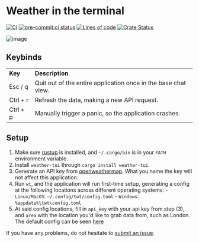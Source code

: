 # Weather in the terminal

[![CI](https://github.com/Xithrius/weather-tui/actions/workflows/ci.yml/badge.svg)](https://github.com/Xithrius/weather-tui/actions/workflows/ci.yml)
[![pre-commit.ci status](https://results.pre-commit.ci/badge/github/Xithrius/weather-tui/main.svg)](https://results.pre-commit.ci/latest/github/Xithrius/weather-tui/main)
[![Lines of code](https://tokei.rs/b1/github/Xithrius/weather-tui?category=code)](https://github.com/Xithrius/weather-tui)
[![Crate Status](https://img.shields.io/crates/v/weather-tui.svg)](https://crates.io/crates/weather-tui)

![image](https://user-images.githubusercontent.com/15021300/188537621-bd22eb66-0239-4af1-a3db-8147423983df.png)

## Keybinds

<table>
<tr>
<td> <b>Key</b>
<td> <b> Description</b>
<tr>
<td> Esc / q
<td> Quit out of the entire application once in the base chat view.
<tr>
<td> Ctrl + r
<td> Refresh the data, making a new API request.
<tr>
<td> Ctrl + p
<td> Manually trigger a panic, so the application crashes.
</table>

## Setup

1. Make sure [rustup](https://www.rust-lang.org/tools/install) is installed, and `~/.cargo/bin` is in your `PATH` environment variable.
2. Install `weather-tui` through `cargo install weather-tui`.
3. Generate an API key from [openweathermap](https://home.openweathermap.org/api_keys). What you name the key will not affect this application.
4. Run `wt`, and the application will run first-time setup, generating a config at the following locations across different operating systems: - `Linux/MacOS`: `~/.config/twt/config.toml` - `Windows`: `%appdata%\twt\config.toml`
5. At said config locations, fill in `api_key` with your api key from step (3), and `area` with the location you'd like to grab data from, such as London. The default config can be seen [here](https://github.com/Xithrius/weather-tui/blob/main/default-config.toml)

If you have any problems, do not hesitate to [submit an issue](https://github.com/Xithrius/weather-tui/issues/new/choose).
